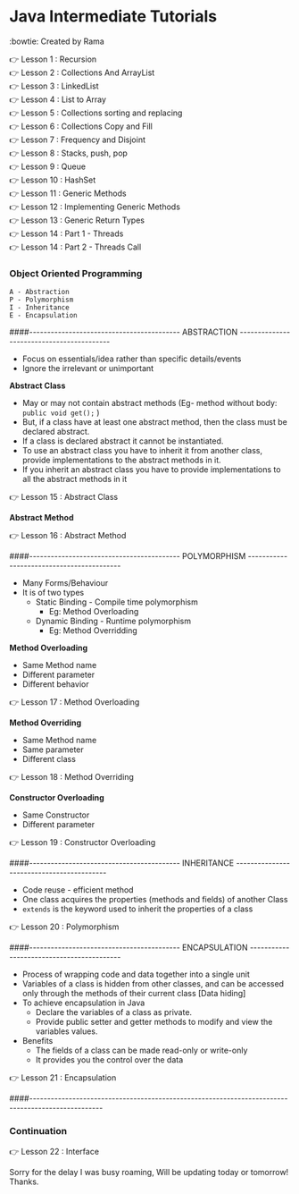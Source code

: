 # Java Intermediate Tutorials 
:bowtie: Created by Rama

:point_right: Lesson 1  : Recursion<br />
:point_right: Lesson 2  : Collections And ArrayList<br />
:point_right: Lesson 3  : LinkedList<br />
:point_right: Lesson 4  : List to Array<br />
:point_right: Lesson 5  : Collections sorting and replacing<br />
:point_right: Lesson 6  : Collections Copy and Fill<br />
:point_right: Lesson 7  : Frequency and Disjoint<br />
:point_right: Lesson 8  : Stacks, push, pop<br />
:point_right: Lesson 9  : Queue<br />
:point_right: Lesson 10 : HashSet<br />
:point_right: Lesson 11 : Generic Methods<br />
:point_right: Lesson 12 : Implementing Generic Methods<br />
:point_right: Lesson 13 : Generic Return Types<br />
:point_right: Lesson 14 : Part 1 - Threads<br />
:point_right: Lesson 14 : Part 2 - Threads Call<br />

### Object Oriented Programming
	A - Abstraction
	P - Polymorphism
	I - Inheritance
	E - Encapsulation
	
####------------------------------------------ ABSTRACTION ------------------------------------------
* Focus on essentials/idea rather than specific details/events
* Ignore the irrelevant or unimportant

**Abstract Class**
* May or may not contain abstract methods (Eg- method without body: ```public void get();```  )
* But, if a class have at least one abstract method, then the class must be declared abstract.
* If a class is declared abstract it cannot be instantiated.
* To use an abstract class you have to inherit it from another class, provide implementations to the abstract methods in it.
* If you inherit an abstract class you have to provide implementations to all the abstract methods in it

:point_right: Lesson 15 : Abstract Class<br />

**Abstract Method**

:point_right: Lesson 16 : Abstract Method<br />

####------------------------------------------ POLYMORPHISM ------------------------------------------
* Many Forms/Behaviour
* It is of two types
	* Static Binding - Compile time polymorphism 
		* Eg: Method Overloading
	* Dynamic Binding - Runtime polymorphism
		* Eg: Method Overridding

**Method Overloading**
* Same Method name
* Different parameter
* Different behavior

:point_right: Lesson 17 : Method Overloading <br />

**Method Overriding**
* Same Method name
* Same parameter
* Different class

:point_right: Lesson 18 : Method Overriding <br />

**Constructor Overloading**
* Same Constructor
* Different parameter

:point_right: Lesson 19 : Constructor Overloading <br />

####------------------------------------------ INHERITANCE ------------------------------------------
* Code reuse - efficient method
* One class acquires the properties (methods and fields) of another Class
* ```extends``` is the keyword used to inherit the properties of a class

:point_right: Lesson 20 : Polymorphism <br />

####------------------------------------------ ENCAPSULATION ------------------------------------------
* Process of wrapping code and data together into a single unit
* Variables of a class is hidden from other classes, and can be accessed only through the methods of their current class [Data hiding]
* To achieve encapsulation in Java
	* Declare the variables of a class as private.
	* Provide public setter and getter methods to modify and view the variables values.
* Benefits
	* The fields of a class can be made read-only or write-only
	* It provides you the control over the data

:point_right: Lesson 21 : Encapsulation <br />

####--------------------------------------------------------------------------------------------------
### Continuation

:point_right: Lesson 22 : Interface <br />

Sorry for the delay I was busy roaming, Will be updating today or tomorrow!
Thanks.